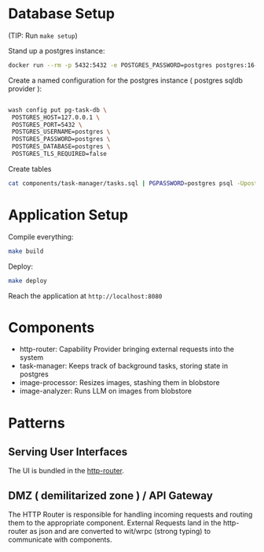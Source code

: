 # Database Setup

(TIP: Run `make setup`)

Stand up a postgres instance:

```bash
docker run --rm -p 5432:5432 -e POSTGRES_PASSWORD=postgres postgres:16-alpine
```

Create a named configuration for the postgres instance ( postgres sqldb provider ):

```bash

wash config put pg-task-db \
 POSTGRES_HOST=127.0.0.1 \
 POSTGRES_PORT=5432 \
 POSTGRES_USERNAME=postgres \
 POSTGRES_PASSWORD=postgres \
 POSTGRES_DATABASE=postgres \
 POSTGRES_TLS_REQUIRED=false

```

Create tables

```bash
cat components/task-manager/tasks.sql | PGPASSWORD=postgres psql -Upostgres -h 127.0.0.1
```

# Application Setup

Compile everything:

```bash
make build
```

Deploy:

```bash
make deploy
```

Reach the application at `http://localhost:8080`

# Components

- http-router: Capability Provider bringing external requests into the system
- task-manager: Keeps track of background tasks, storing state in postgres
- image-processor: Resizes images, stashing them in blobstore
- image-analyzer: Runs LLM on images from blobstore

# Patterns

## Serving User Interfaces

The UI is bundled in the [http-router](./providers/http-router/static/).

## DMZ ( demilitarized zone ) / API Gateway

The HTTP Router is responsible for handling incoming requests and routing them to the appropriate component.
External Requests land in the http-router as json and are converted to wit/wrpc (strong typing) to communicate with components.
